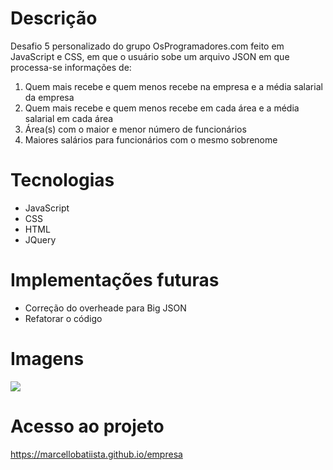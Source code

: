 # Descrição

Desafio 5 personalizado do grupo OsProgramadores.com feito em JavaScript e CSS, em que o usuário sobe um arquivo JSON em que processa-se informações de:

1. Quem mais recebe e quem menos recebe na empresa e a média salarial da empresa
2. Quem mais recebe e quem menos recebe em cada área e a média salarial em cada área
3. Área(s) com o maior e menor número de funcionários
4. Maiores salários para funcionários com o mesmo sobrenome

# Tecnologias

- JavaScript
- CSS
- HTML
- JQuery

# Implementações futuras

- Correção do overheade para Big JSON
- Refatorar o código

# Imagens

![](https://i.ibb.co/L8gkjNr/empresa.png)



# Acesso ao projeto

https://marcellobatiista.github.io/empresa